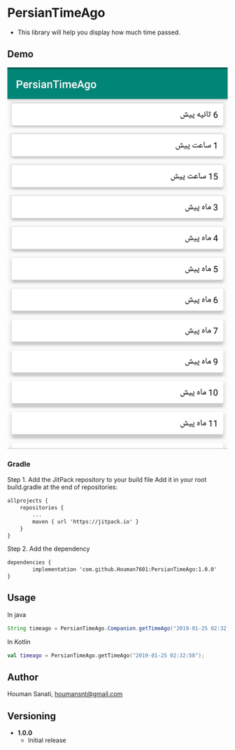 # PersianTimeAgo 

* This library will help you display how much time passed.

## Demo

 ![logo](https://github.com/Houman7601/PersianTimeAgo/blob/master/image/p1.jpg)

### Gradle

Step 1. Add the JitPack repository to your build file
Add it in your root build.gradle at the end of repositories:

	allprojects {
		repositories {
			...
			maven { url 'https://jitpack.io' }
		}
	}
Step 2. Add the dependency

	dependencies {
	        implementation 'com.github.Houman7601:PersianTimeAgo:1.0.0'
	}
## Usage
In java
```java
String timeago = PersianTimeAgo.Companion.getTimeAgo("2019-01-25 02:32:58");
```
In Kotlin
```kotlin
val timeago = PersianTimeAgo.getTimeAgo("2019-01-25 02:32:58");
```

## Author

Houman Sanati, houmansnt@gmail.com

## Versioning

* **1.0.0**
    * Initial release
